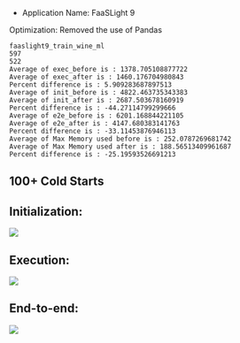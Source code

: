 - Application Name: FaaSLight 9

Optimization: Removed the use of Pandas

```
faaslight9_train_wine_ml
597
522
Average of exec_before is : 1378.705108877722
Average of exec_after is : 1460.176704980843
Percent difference is : 5.909283687897513
Average of init_before is : 4822.463735343383
Average of init_after is : 2687.503678160919
Percent difference is : -44.27114799299666
Average of e2e_before is : 6201.168844221105
Average of e2e_after is : 4147.680383141763
Percent difference is : -33.11453876946113
Average of Max Memory used before is : 252.0787269681742
Average of Max Memory used after is : 188.56513409961687
Percent difference is : -25.19593526691213
```


## 100+ Cold Starts
## Initialization:
![](init.png)

## Execution:
![](exec.png)

## End-to-end:
![](e2e.png)
